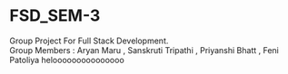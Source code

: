 # FSD_SEM-3
Group Project For Full Stack Development.
<br>
Group Members : Aryan Maru , Sanskruti Tripathi , Priyanshi Bhatt , Feni Patoliya
helooooooooooooooo